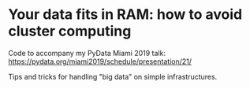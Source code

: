 # Your data fits in RAM: how to avoid cluster computing

Code to accompany my PyData Miami 2019 talk: https://pydata.org/miami2019/schedule/presentation/21/

Tips and tricks for handling "big data" on simple infrastructures.